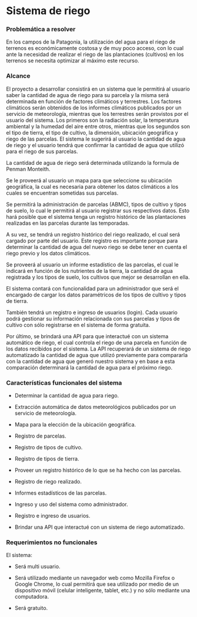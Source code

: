 # Sistema de riego
### Problemática a resolver
En los campos de la Patagonia, la utilización del agua para el riego de terrenos es económicamente costosa y de muy poco acceso, con lo cual ante la necesidad de realizar el riego de las plantaciones (cultivos) en los terrenos se necesita optimizar al máximo este recurso.

### Alcance
El proyecto a desarrollar consistirá en un sistema que le permitirá al usuario saber la cantidad de agua de riego para su parcela y la misma será determinada en función de factores climáticos y terrestres. Los factores climáticos serán obtenidos de los informes climáticos publicados por un servicio de meteorología, mientras que los terrestres serán provistos por el usuario del sistema. Los primeros son la radiación solar, la temperatura ambiental y la humedad del aire entre otros, mientras que los segundos son el tipo de tierra, el tipo de cultivo, la dimensión, ubicación geográfica y riego de las parcelas. El sistema le sugerirá al usuario la cantidad de agua de riego y el usuario tendrá que confirmar la cantidad de agua que utilizó para el riego de sus parcelas.

La cantidad de agua de riego será determinada utilizando la formula de Penman Monteith.

Se le proveerá al usuario un mapa para que seleccione su ubicación geográfica, la cual es necesaria para obtener los datos climáticos a los cuales se encuentran sometidas sus parcelas.

Se permitirá la administración de parcelas (ABMC), tipos de cultivo y tipos de suelo, lo cual le permitirá al usuario registrar sus respectivos datos. Esto hará posible que el sistema tenga un registro histórico de las plantaciones realizadas en las parcelas durante las temporadas.

A su vez, se tendrá un registro histórico del riego realizado, el cual será cargado por parte del usuario. Este registro es importante porque para determinar la cantidad de agua del nuevo riego se debe tener en cuenta el riego previo y los datos climáticos.

Se proveerá al usuario un informe estadístico de las parcelas, el cual le indicará en función de los nutrientes de la tierra, la cantidad de agua registrada y los tipos de suelo, los cultivos que mejor se desarrollan en ella.

El sistema contará con funcionalidad para un administrador que será el encargado de cargar los datos paramétricos de los tipos de cultivo y tipos de tierra.

También tendrá un registro e ingreso de usuarios (login). Cada usuario podrá gestionar su información relacionada con sus parcelas y tipos de cultivo con sólo registrarse en el sistema de forma gratuita.

Por último, se brindará una API para que interactué con un sistema automático de riego, el cual controla el riego de una parcela en función de los datos recibidos por el sistema. La API recuperará de un sistema de riego automatizado la cantidad de agua que utilizó previamente para compararla con la cantidad de agua que generó nuestro sistema y en base a esta comparación determinará la cantidad de agua para el próximo riego.

### Características funcionales del sistema
- Determinar la cantidad de agua para riego.

- Extracción automática de datos meteorológicos publicados por un servicio de meteorología.

- Mapa para la elección de la ubicación geográfica.

- Registro de parcelas.

- Registro de tipos de cultivo.

- Registro de tipos de tierra.

- Proveer un registro histórico de lo que se ha hecho con las parcelas.

- Registro de riego realizado.

- Informes estadísticos de las parcelas.

- Ingreso y uso del sistema como administrador.

- Registro e ingreso de usuarios.

- Brindar una API que interactué con un sistema de riego automatizado.

### Requerimientos no funcionales
El sistema:  
- Será multi usuario.  

- Será utilizado mediante un navegador web como Mozilla Firefox o Google Chrome, lo cual permitirá que sea utilizado por medio de un dispositivo móvil (celular inteligente, tablet, etc.) y no sólo mediante una computadora.  

- Será gratuito.
